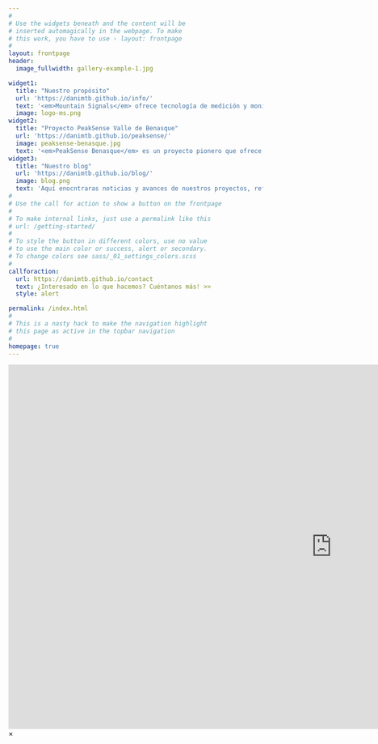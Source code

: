 ```yaml
---
#
# Use the widgets beneath and the content will be
# inserted automagically in the webpage. To make
# this work, you have to use › layout: frontpage
#
layout: frontpage
header:
  image_fullwidth: gallery-example-1.jpg

widget1:
  title: "Nuestro propósito"
  url: 'https://danimtb.github.io/info/'
  text: '<em>Mountain Signals</em> ofrece tecnología de medición y monitorización para entornos rurales o de difícil acceso.<br/>1. Sin necesidad de cobertura móvil ni internet<br/>2. Bajo impacto y mantenimiento.<br/>3. Transmisión de datos de largo alcance.<br/>4. Adaptable a cada necesidad.'
  image: logo-ms.png
widget2:
  title: "Proyecto PeakSense Valle de Benasque"
  url: 'https://danimtb.github.io/peaksense/'
  image: peaksense-benasque.jpg
  text: '<em>PeakSense Benasque</em> es un proyecto pionero que ofrece mediciones en tiempo real de los picos del valle de de Benasque gracias a la tecnología de Mountain Signals.'
widget3:
  title: "Nuestro blog"
  url: 'https://danimtb.github.io/blog/'
  image: blog.png
  text: 'Aquí enocntraras noticias y avances de nuestros proyectos, referencias a nuestra tecnología y dispositivos, así como casos de usos y aplicaciones.'
#
# Use the call for action to show a button on the frontpage
#
# To make internal links, just use a permalink like this
# url: /getting-started/
#
# To style the button in different colors, use no value
# to use the main color or success, alert or secondary.
# To change colors see sass/_01_settings_colors.scss
#
callforaction:
  url: https://danimtb.github.io/contact
  text: ¿Interesado en lo que hacemos? Cuéntanos más! >>
  style: alert

permalink: /index.html
#
# This is a nasty hack to make the navigation highlight
# this page as active in the topbar navigation
#
homepage: true
---
```


<div id="videoModal" class="reveal-modal large" data-reveal="">
  <div class="flex-video widescreen vimeo" style="display: block;">
    <iframe width="1280" height="720" src="https://www.youtube.com/embed/3b5zCFSmVvU" frameborder="0" allowfullscreen></iframe>
  </div>
  <a class="close-reveal-modal">&#215;</a>
</div>
